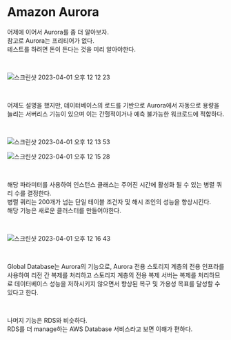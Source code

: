 # Amazon Aurora

어제에 이어서 Aurora를 좀 더 알아보자.  
참고로 Aurora는 프리티어가 없다.  
테스트를 하려면 돈이 든다는 것을 미리 알아야한다. 

<br>

![스크린샷 2023-04-01 오후 12 12 23](https://user-images.githubusercontent.com/81137234/229263036-5cb7e771-e763-45df-9e0f-1383c56c42a0.png)

<br>

어제도 설명을 했지만, 데이터베이스의 로드를 기반으로 Aurora에서 자동으로 용량을 늘리는 서버리스 기능이 있으며 이는 간헐적이거나 예측 불가능한 워크로드에 적합하다.

<br>

![스크린샷 2023-04-01 오후 12 13 53](https://user-images.githubusercontent.com/81137234/229263075-41448439-4516-45bf-a33b-dcefe492d188.png)

![스크린샷 2023-04-01 오후 12 15 28](https://user-images.githubusercontent.com/81137234/229263130-54f805fc-7926-4ac1-a5b2-1099049807d0.png)

<br>

해당 파라미터를 사용하여 인스턴스 클래스는 주어진 시간에 활성화 될 수 있는 병렬 쿼리 수를 결정한다.  
병렬 쿼리는 200개가 넘는 단일 테이블 조건자 및 해시 조인의 성능을 향상시킨다.  
해당 기능은 새로운 클러스터를 만들어야한다.

<br>

![스크린샷 2023-04-01 오후 12 16 43](https://user-images.githubusercontent.com/81137234/229263169-71fc86fd-1a14-4af7-aca5-092b24c74ea7.png)

<br>

Global Database는 Aurora의 기능으로, Aurora 전용 스토리지 계층의 전용 인프라를 사용하여 리전 간 복제를 처리하고 스토리지 계층의 전용 복제 서버는 복제를 처리하므로 데이터베이스 성능을 저하시키지 않으면서 향상된 복구 및 가용성 목표를 달성할 수 있다고 한다.

<br>

나머지 기능은 RDS와 비슷하다.  
RDS를 더 manage하는 AWS Database 서비스라고 보면 이해가 편하다.
